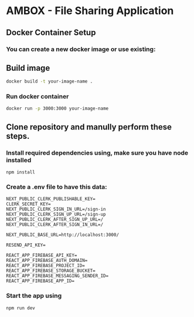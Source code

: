 # AMBOX - File Sharing Application

## Docker Container Setup
### You can create a new docker image or use existing:

## Build image
```bash
docker build -t your-image-name .
```

### Run docker container
```bash
docker run -p 3000:3000 your-image-name
```

## Clone repository and manully perform these steps.
### Install required dependencies using, make sure you have node installed
```
npm install
```
### Create a .env file to have this data:

```
NEXT_PUBLIC_CLERK_PUBLISHABLE_KEY=
CLERK_SECRET_KEY=
NEXT_PUBLIC_CLERK_SIGN_IN_URL=/sign-in
NEXT_PUBLIC_CLERK_SIGN_UP_URL=/sign-up
NEXT_PUBLIC_CLERK_AFTER_SIGN_UP_URL=/
NEXT_PUBLIC_CLERK_AFTER_SIGN_IN_URL=/

NEXT_PUBLIC_BASE_URL=http://localhost:3000/

RESEND_API_KEY=

REACT_APP_FIREBASE_API_KEY=
REACT_APP_FIREBASE_AUTH_DOMAIN=
REACT_APP_FIREBASE_PROJECT_ID=
REACT_APP_FIREBASE_STORAGE_BUCKET=
REACT_APP_FIREBASE_MESSAGING_SENDER_ID=
REACT_APP_FIREBASE_APP_ID=
```

### Start the app using 
```
npm run dev
```